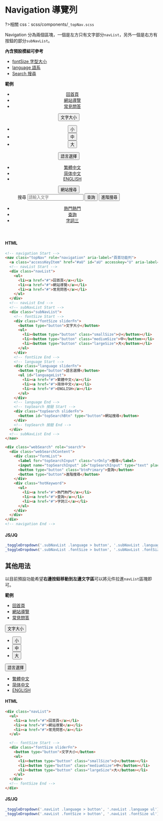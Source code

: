 # Navigation 導覽列

?>相關 css：scss/components/`_topNav.scss`

Navigation 分為兩個區塊，一個是左方只有文字部分`navList`，另外一個是右方有按鈕的部分`subNavList`。

**內含預設模組可參考**

- [fontSize 字型大小](components/fontsize.md)
- [language 語系](components/language.md)
- [Search 搜尋](components/search.md)

**範例**

<header style="position:relative">
<nav class="topNav" role="navigation" aria-label="頁首功能列">
  <!-- navList Start -->
  <div class="navList">
    <ul>
      <li><a href="#">回首頁</a></li>
      <li><a href="#">網站導覽</a></li>
      <li><a href="#">常見問答</a></li>
    </ul>
  </div>
  <!-- navList End -->
  <!-- submenuBox Start -->
  <div class="subNavList">
    <!-- fontSize Start -->
    <div class="fontSize sliderFn">
      <button type="button">文字大小</button>
                  <ul>
                    <li><button type="button" class="smallSize">小</button></li>
                    <li><button type="button" class="mediumSize">中</button></li>
                    <li><button type="button" class="largeSize">大</button></li>
                  </ul>
    </div>
    <!-- fontSize End -->
    <!-- language Start -->
    <div class="language sliderFn">
      <button type="button">語言選擇</button>
                        <ul id="languageList">
                          <li><a href="#">繁體中文</a></li>
                          <li><a href="#">简体中文</a></li>
                          <li><a href="#">ENGLISH</a></li>
                        </ul>
    </div>
    <!-- language End -->
    <!-- topSearch 按鈕 Start -->
    <div class="topSearch sliderFn">
      <button id="topSearchBtn" type="button">網站搜尋</button>
    </div>
    <!-- topSearch 按鈕 End -->
  </div>
  <!-- submenuBox End -->
</nav>

<div class="webSearch" role="search">
  <div class="webSearchContent">
    <div class="formList">
      <label for="topSearchInput" class="srOnly">搜尋</label>
      <input name="topSearchInput" id="topSearchInput" type="text" placeholder="請輸入文字" accesskey="S" aria-label="搜尋網站內容" />
      <button type="button" class="btnPrimary">查詢</button>
      <button type="button">進階搜尋</button>
    </div>
    <div class="hotKeyword">
      <ul>
        <li><a href="#">熱門熱門</a></li>
        <li><a href="#">查詢</a></li>
        <li><a href="#">字詞三</a></li>
      </ul>
    </div>
  </div>
</div></header>

<!-- tabs:start -->

#### **HTML**

```html
<!-- navigation Start -->
<nav class="topNav" role="navigation" aria-label="頁首功能列">
  <a class="accessKeyItem" href="#aU" id="aU" accesskey="U" aria-label="功能區塊">:::</a>
  <!-- navList Start -->
  <div class="navList">
    <ul>
      <li><a href="#">回首頁</a></li>
      <li><a href="#">網站導覽</a></li>
      <li><a href="#">常見問答</a></li>
    </ul>
  </div>
  <!-- navList End -->
  <!-- subNavList Start -->
  <div class="subNavList">
    <!-- fontSize Start -->
    <div class="fontSize sliderFn">
      <button type="button">文字大小</button>
      <ul>
        <li><button type="button" class="smallSize">小</button></li>
        <li><button type="button" class="mediumSize">中</button></li>
        <li><button type="button" class="largeSize">大</button></li>
      </ul>
    </div>
    <!-- fontSize End -->
    <!-- language Start -->
    <div class="language sliderFn">
      <button type="button">語言選擇</button>
      <ul id="languageList">
        <li><a href="#">繁體中文</a></li>
        <li><a href="#">简体中文</a></li>
        <li><a href="#">ENGLISH</a></li>
      </ul>
    </div>
    <!-- language End -->
    <!-- topSearch 按鈕 Start -->
    <div class="topSearch sliderFn">
      <button id="topSearchBtn" type="button">網站搜尋</button>
    </div>
    <!-- topSearch 按鈕 End -->
  </div>
  <!-- subNavList End -->
</nav>

<div class="webSearch" role="search">
  <div class="webSearchContent">
    <div class="formList">
      <label for="topSearchInput" class="srOnly">搜尋</label>
      <input name="topSearchInput" id="topSearchInput" type="text" placeholder="請輸入文字" accesskey="S" aria-label="搜尋網站內容" />
      <button type="button" class="btnPrimary">查詢</button>
      <button type="button">進階搜尋</button>
    </div>
    <div class="hotKeyword">
      <ul>
        <li><a href="#">熱門熱門</a></li>
        <li><a href="#">查詢</a></li>
        <li><a href="#">字詞三</a></li>
      </ul>
    </div>
  </div>
</div>
<!-- navigation End -->
```

#### **JS/JQ**

```javascript
_toggleDropdown('.subNavList .language > button', '.subNavList .language ul'); //語系開關切換
_toggleDropdown('.subNavList .fontSize > button', '.subNavList .fontSize ul'); //文字大小展開開關切換
```

<!-- tabs:end -->

<h2>其他用法</h2>

以目前預設功能希望**右邊按鈕移動到左邊文字區**可以將元件拉進`navList`區塊即可。

**範例**

<nav class="topNav" role="navigation" aria-label="頁首功能列">
  <div class="navList">
    <ul>
      <li><a href="#">回首頁</a></li>
      <li><a href="#">網站導覽</a></li>
      <li><a href="#">常見問答</a></li>
    </ul>
    <!-- fontSize Start -->
    <div class="fontSize sliderFn">
      <button type="button">文字大小</button>
      <ul>
        <li><button type="button" class="smallSize">小</button></li>
        <li><button type="button" class="mediumSize">中</button></li>
        <li><button type="button" class="largeSize">大</button></li>
      </ul>
    </div>
    <!-- fontSize End -->
    <div class="language sliderFn">
      <button type="button">語言選擇</button>
      <ul id="languageList">
        <li><a href="#">繁體中文</a></li>
        <li><a href="#">简体中文</a></li>
        <li><a href="#">ENGLISH</a></li>
      </ul>
    </div>
  </div>
</nav>

<!-- tabs:start -->

#### **HTML**

```html
<div class="navList">
  <ul>
    <li><a href="#">回首頁</a></li>
    <li><a href="#">網站導覽</a></li>
    <li><a href="#">常見問答</a></li>
  </ul>

  <!-- fontSize Start -->
  <div class="fontSize sliderFn">
    <button type="button">文字大小</button>
    <ul>
      <li><button type="button" class="smallSize">小</button></li>
      <li><button type="button" class="mediumSize">中</button></li>
      <li><button type="button" class="largeSize">大</button></li>
    </ul>
  </div>
  <!-- fontSize End -->
</div>
```

#### **JS/JQ**

```javascript
_toggleDropdown('.navList .language > button', '.navList .language ul'); //語系開關切換
_toggleDropdown('.navList .fontSize > button', '.navList .fontSize ul'); //文字大小展開開關切換
```

<!-- tabs:end -->

<style>
  header{
    max-width:420px;
  }
.topNav{
justify-content: flex-start !important;
}
</style>
<script>
  _toggleDropdown('.subNavList .language > button', '.subNavList .language ul'); //語系開關切換
  _toggleDropdown('.subNavList .fontSize > button', '.subNavList .fontSize ul'); //文字大小展開開關切換
_toggleDropdown('.navList .language > button', '.navList .language ul'); //語系開關切換
_toggleDropdown('.navList .fontSize > button', '.navList .fontSize ul'); //文字大小展開開關切換
</script>
